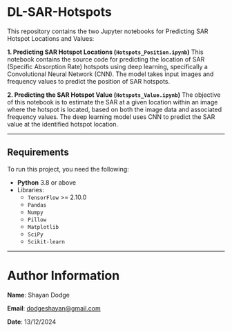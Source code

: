# DL-SAR-Hotspots

This repository contains the two Jupyter notebooks for Predicting SAR Hotspot Locations and Values:

 **1. Predicting SAR Hotspot Locations (`Hotspots_Position.ipynb`)**
This notebook contains the source code for predicting the location of SAR (Specific Absorption Rate) hotspots using deep learning, specifically a Convolutional Neural Network (CNN). The model takes input images and frequency values to predict the position of SAR hotspots.

**2. Predicting the SAR Hotspot Value (`Hotspots_Value.ipynb`)**
The objective of this notebook is to estimate the SAR at a given location within an image where the hotspot is located, based on both the image data and associated frequency values. The deep learning model uses CNN to predict the SAR value at the identified hotspot location.

---

## Requirements
To run this project, you need the following:
- **Python** 3.8 or above
- Libraries:
  - `TensorFlow` >= 2.10.0
  - `Pandas`
  - `Numpy`
  - `Pillow`
  - `Matplotlib`
  - `SciPy`
  - `Scikit-learn`
 
---

# Author Information

**Name**: Shayan Dodge

**Email**: dodgeshayan@gmail.com

**Date**: 13/12/2024
